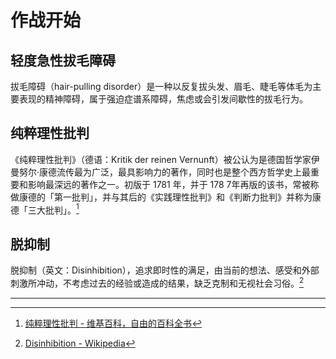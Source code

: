 # 作战开始

## 轻度急性拔毛障碍

拔毛障碍（hair-pulling disorder）是一种以反复拔头发、眉毛、睫毛等体毛为主要表现的精神障碍，属于强迫症谱系障碍，焦虑或会引发间歇性的拔毛行为。

## 纯粹理性批判

《纯粹理性批判》（德语：Kritik der reinen Vernunft）被公认为是德国哲学家伊曼努尔·康德流传最为广泛，最具影响力的著作，同时也是整个西方哲学史上最重要和影响最深远的著作之一。初版于 1781 年，并于 178 7年再版的该书，常被称做康德的「第一批判」，并与其后的《实践理性批判》和《判断力批判》并称为康德「三大批判」。[^1]

## 脱抑制

脱抑制（英文：Disinhibition），追求即时性的满足，由当前的想法、感受和外部刺激所冲动，不考虑过去的经验或造成的结果，缺乏克制和无视社会习俗。[^2]

---

[^1]: [纯粹理性批判 - 维基百科，自由的百科全书](https://zh.wikipedia.org/wiki/%E7%BA%AF%E7%B2%B9%E7%90%86%E6%80%A7%E6%89%B9%E5%88%A4)
[^2]: [Disinhibition - Wikipedia](https://en.wikipedia.org/wiki/Disinhibition)

